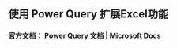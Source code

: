 ## 使用 Power Query 扩展Excel功能

#### 官方文档： [Power Query 文档 | Microsoft Docs](https://docs.microsoft.com/zh-cn/power-query/)
